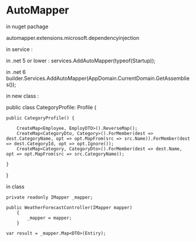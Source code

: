 # AutoMapper

in nuget pachage

automapper.extensions.microsoft.dependencyinjection

in service : 

in .net 5  or lower : services.AddAutoMapper(typeof(Startup));

in .net 6             builder.Services.AddAutoMapper(AppDomain.CurrentDomain.GetAssemblies());


in new class :

public class CategoryProfile: Profile {

    public CategoryProfile() {
    
        CreateMap<Employee, EmployDTO>().ReverseMap();
        CreateMap<CategoryDto, Category>().ForMember(dest => dest.CategoryName, opt => opt.MapFrom(src => src.Name)).ForMember(dest => dest.CategoryId, opt => opt.Ignore());
        CreateMap<Category, CategoryDto>().ForMember(dest => dest.Name, opt => opt.MapFrom(src => src.CategoryName));
        
    }
}

in class

    private readonly IMapper _mapper;
  
    public WeatherForecastController(IMapper mapper)
        {
            _mapper = mapper;
        }
        
    var result = _mapper.Map<DTO>(Entiry);
